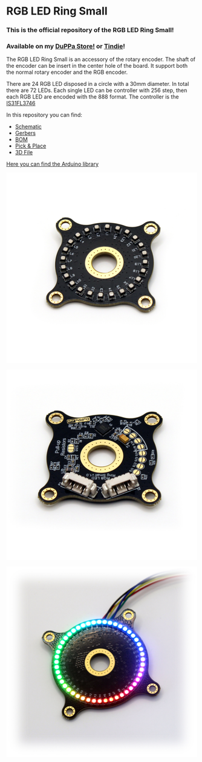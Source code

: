 # RGB LED Ring Small
### This is the official repository of the RGB LED Ring Small!
### Available on my [DuPPa Store!](https://www.duppa.net/shop/rgb-led-ring-small/) or [Tindie](https://www.tindie.com/products/25812/)!

The RGB LED Ring Small is an accessory of the rotary encoder.
The shaft  of the encoder can be insert in the center hole of the board. It support both the normal rotary encoder and the RGB encoder.

There are 24 RGB LED disposed in a circle with a 30mm diameter. In total there are 72 LEDs.
Each single LED can be controller with 256 step, then each RGB LED are encoded with the 888 format.
The controller is the [ IS31FL3746](https://www.lumissil.com/assets/pdf/core/IS31FL3746A_DS.pdf)

In this repository you can find:
- [Schematic](EncoderRingSmall.PDF)
- [Gerbers](/Hardware/Gerber/)
- [BOM](/Hardware/BOM/)
- [Pick & Place](/Hardware/Pick%20Place/)
- [3D File](/Hardware/ExportSTEP/)

[Here you can find the Arduino library](https://github.com/Fattoresaimon/ArduinoDuPPaLib)


![Assembled](AssembledTOP.jpg)

![Bottom](AssembledBOTTOM.jpg)

![ON](ON.jpg)

